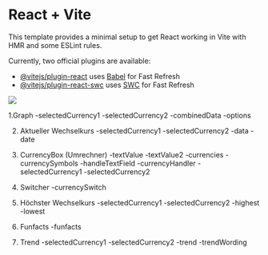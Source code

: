 # React + Vite

This template provides a minimal setup to get React working in Vite with HMR and some ESLint rules.

Currently, two official plugins are available:

- [@vitejs/plugin-react](https://github.com/vitejs/vite-plugin-react/blob/main/packages/plugin-react/README.md) uses [Babel](https://babeljs.io/) for Fast Refresh
- [@vitejs/plugin-react-swc](https://github.com/vitejs/vite-plugin-react-swc) uses [SWC](https://swc.rs/) for Fast Refresh

<img src="https://i.imgur.com/YbEdTYR.png"></img>


1.Graph
-selectedCurrency1
-selectedCurrency2
-combinedData
-options

2. Aktueller Wechselkurs
-selectedCurrency1
-selectedCurrency2
-data
-date

3. CurrencyBox (Umrechner)
-textValue
-textValue2
-currencies
-currencySymbols
-handleTextField
-currencyHandler
-selectedCurrency1
-selectedCurrency2

4. Switcher
-currencySwitch

5. Höchster Wechselkurs
-selectedCurrency1
-selectedCurrency2
-highest
-lowest

6. Funfacts
-funfacts

7. Trend
-selectedCurrency1
-selectedCurrency2
-trend
-trendWording
